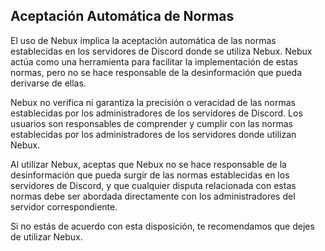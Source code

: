 ## Aceptación Automática de Normas

El uso de Nebux implica la aceptación automática de las normas establecidas en los servidores de Discord donde se utiliza Nebux. Nebux actúa como una herramienta para facilitar la implementación de estas normas, pero no se hace responsable de la desinformación que pueda derivarse de ellas.

Nebux no verifica ni garantiza la precisión o veracidad de las normas establecidas por los administradores de los servidores de Discord. Los usuarios son responsables de comprender y cumplir con las normas establecidas por los administradores de los servidores donde utilizan Nebux.

Al utilizar Nebux, aceptas que Nebux no se hace responsable de la desinformación que pueda surgir de las normas establecidas en los servidores de Discord, y que cualquier disputa relacionada con estas normas debe ser abordada directamente con los administradores del servidor correspondiente.

Si no estás de acuerdo con esta disposición, te recomendamos que dejes de utilizar Nebux.
